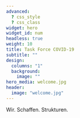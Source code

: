 ```yaml
---
advanced:
  ? css_style
  ? css_class
widget: hero
widget_id: num
headless: true
weight: 10
title: Task Force COVID-19
subtitle: ""
design:
  columns: "1"
  background:
    image: ""
hero_media: welcome.jpg
header:
  image: "welcome.jpg"
---
```


Wir. Schaffen. Strukturen.